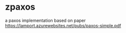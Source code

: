 # zpaxos
a paxos implementation based on paper https://lamport.azurewebsites.net/pubs/paxos-simple.pdf
